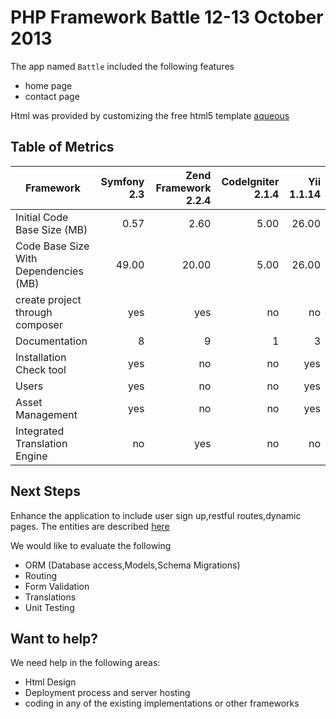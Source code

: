 # PHP Framework Battle 12-13 October 2013


The app named `Battle` included the following features

* home page
* contact page

Html was provided by customizing the free html5 template [aqueous](https://github.com/php-frameworks-battle/html-templates/tree/master/aqueous)

## Table of Metrics

| Framework | Symfony 2.3 | Zend Framework 2.2.4 | CodeIgniter 2.1.4 | Yii 1.1.14 |
| ------ | ------: | ------: | ------: | ------: |
| Initial Code Base Size (MB) | 0.57 | 2.60 | 5.00 | 26.00 |
| Code Base Size With Dependencies (MB) | 49.00 | 20.00 | 5.00 | 26.00 |
| create project through composer | yes | yes | no | no |
| Documentation | 8 | 9 | 1 | 3 |
| Installation Check tool | yes | no | no | yes |
| Users | yes | no | no | yes |
| Asset Management | yes | no | no | yes |
| Integrated Translation Engine | no | yes | no | no |


## Next Steps
Enhance the application to include user sign up,restful routes,dynamic pages.
The entities are described [here](https://github.com/php-frameworks-battle/README#entities-described)

We would like to evaluate the following
* ORM (Database access,Models,Schema Migrations)
* Routing
* Form Validation
* Translations
* Unit Testing

## Want to help?
We need help in the following areas:
* Html Design
* Deployment process and server hosting
* coding in any of the existing implementations or other frameworks
